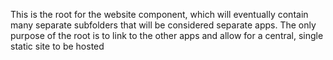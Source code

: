 This is the root for the website component, which will eventually contain many separate subfolders that will be considered separate apps.
The only purpose of the root is to link to the other apps and allow for a central, single static site to be hosted
